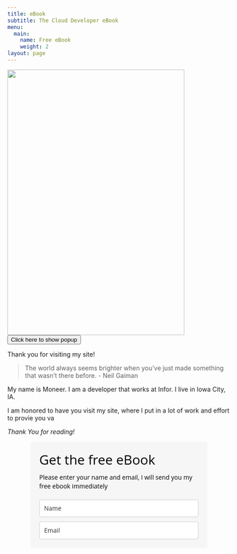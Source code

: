 ```yaml
---
title: eBook
subtitle: The Cloud Developer eBook
menu:
  main:
    name: Free eBook
    weight: 2
layout: page
---
```


<img src="/images/theclouddeveloper.png"  height="600" width="400">

<button onclick="ml_account('webforms', '1433910', 'h4o1h5', 'show')">
  Click here to show popup
</button>

Thank you for visiting my site!

>The world always seems brighter when you’ve just made something that wasn’t there before. - Neil Gaiman

My name is Moneer. I am a developer that works at Infor. I live in Iowa City, IA. 

I am honored to have you visit my site, where I put in a lot of work and effort to provie you va

*Thank You for reading!*

<style type="text/css">
  @import url(https://fonts.googleapis.com/css?family=Open+Sans:400,400italic,700,700italic);
</style>
<style type="text/css">
  /* LOADER */
  		.ml-form-embedSubmitLoad {
  		  display: inline-block;
  		  width: 20px;
  		  height: 20px;
  		}
  		.ml-form-embedSubmitLoad:after {
  		  content: " ";
  		  display: block;
  		  width: 11px;
  		  height: 11px;
  		  margin: 1px;
  		  border-radius: 50%;
  		  border: 4px solid #fff;
  		  border-color: #ffffff #ffffff #ffffff transparent;
  		  animation: ml-form-embedSubmitLoad 1.2s linear infinite;
  		}
  		@keyframes ml-form-embedSubmitLoad {
  		  0% {
  			transform: rotate(0deg);
  		  }
  		  100% {
  			transform: rotate(360deg);
  		  }
  		}
        #mlb2-1433910.ml-form-embedContainer {
          box-sizing: border-box;
          display: table;
          height: 99.99%;
          margin: 0 auto;
          position: static;
          width: 100% !important;
        }
        #mlb2-1433910.ml-form-embedContainer h4,
        #mlb2-1433910.ml-form-embedContainer p,
        #mlb2-1433910.ml-form-embedContainer span,
        #mlb2-1433910.ml-form-embedContainer button {
          text-transform: none !important;
          letter-spacing: normal !important;
        }
        #mlb2-1433910.ml-form-embedContainer .ml-form-embedWrapper {
          background-color: #f6f6f6;
          
          border-width: 0px;
          border-color: transparent;
          border-radius: 4px;
          border-style: solid;
          box-sizing: border-box;
          display: inline-block !important;
          margin: 0;
          padding: 0;
          position: relative;
                }
        #mlb2-1433910.ml-form-embedContainer .ml-form-embedWrapper.embedPopup,
        #mlb2-1433910.ml-form-embedContainer .ml-form-embedWrapper.embedDefault { width: 400px; }
        #mlb2-1433910.ml-form-embedContainer .ml-form-embedWrapper.embedForm { max-width: 400px; width: 100%; }
        #mlb2-1433910.ml-form-embedContainer .ml-form-align-left { text-align: left; }
        #mlb2-1433910.ml-form-embedContainer .ml-form-align-center { text-align: center; }
        #mlb2-1433910.ml-form-embedContainer .ml-form-align-default { display: table-cell !important; vertical-align: middle !important; text-align: center !important; }
        #mlb2-1433910.ml-form-embedContainer .ml-form-align-right { text-align: right; }
        #mlb2-1433910.ml-form-embedContainer .ml-form-embedWrapper .ml-form-embedHeader img {
          border-top-left-radius: 4px;
          border-top-right-radius: 4px;
          height: auto;
          margin: 0 auto !important;
          max-width: 400px!important;
          width: undefinedpx;
        }
        #mlb2-1433910.ml-form-embedContainer .ml-form-embedWrapper .ml-form-embedBody,
        #mlb2-1433910.ml-form-embedContainer .ml-form-embedWrapper .ml-form-successBody {
          padding: 20px 20px 0 20px;
        }
        #mlb2-1433910.ml-form-embedContainer .ml-form-embedWrapper .ml-form-embedBody.ml-form-embedBodyHorizontal {
          padding-bottom: 0;
        }
        #mlb2-1433910.ml-form-embedContainer .ml-form-embedWrapper .ml-form-embedBody .ml-form-embedContent,
        #mlb2-1433910.ml-form-embedContainer .ml-form-embedWrapper .ml-form-successBody .ml-form-successContent {
          margin: 0 0 20px 0;
        }
        #mlb2-1433910.ml-form-embedContainer .ml-form-embedWrapper .ml-form-embedBody .ml-form-embedContent h4,
        #mlb2-1433910.ml-form-embedContainer .ml-form-embedWrapper .ml-form-successBody .ml-form-successContent h4 {
          color: #000000;
          font-family: 'Open Sans', Arial, Helvetica, sans-serif;
          font-size: 30px;
          font-weight: 400;
          margin: 0 0 10px 0;
          text-align: left;
          word-break: break-word;
        }
        #mlb2-1433910.ml-form-embedContainer .ml-form-embedWrapper .ml-form-embedBody .ml-form-embedContent p,
        #mlb2-1433910.ml-form-embedContainer .ml-form-embedWrapper .ml-form-successBody .ml-form-successContent p {
          color: #000000;
          font-family: 'Open Sans', Arial, Helvetica, sans-serif;
      		font-size: 14px;
      		font-weight: 400;
      		line-height: 20px;
          margin: 0 0 10px 0;
          text-align: left;
        }
        #mlb2-1433910.ml-form-embedContainer .ml-form-embedWrapper .ml-form-embedBody .ml-form-embedContent ul,
        #mlb2-1433910.ml-form-embedContainer .ml-form-embedWrapper .ml-form-embedBody .ml-form-embedContent ol,
        #mlb2-1433910.ml-form-embedContainer .ml-form-embedWrapper .ml-form-successBody .ml-form-successContent ul,
        #mlb2-1433910.ml-form-embedContainer .ml-form-embedWrapper .ml-form-successBody .ml-form-successContent ol {
          color: #000000;
          font-family: 'Open Sans', Arial, Helvetica, sans-serif;
      		font-size: 14px;
        }
        #mlb2-1433910.ml-form-embedContainer .ml-form-embedWrapper .ml-form-embedBody .ml-form-embedContent p a,
        #mlb2-1433910.ml-form-embedContainer .ml-form-embedWrapper .ml-form-successBody .ml-form-successContent p a {
          color: #000000;
          text-decoration: underline;
        }
        #mlb2-1433910.ml-form-embedContainer .ml-form-embedWrapper .ml-form-embedBody .ml-form-embedContent p:last-child,
        #mlb2-1433910.ml-form-embedContainer .ml-form-embedWrapper .ml-form-successBody .ml-form-successContent p:last-child {
          margin: 0;
        }
        #mlb2-1433910.ml-form-embedContainer .ml-form-embedWrapper .ml-form-embedBody form {
          margin: 0;
          width: 100%;
        }
        #mlb2-1433910.ml-form-embedContainer .ml-form-embedWrapper .ml-form-embedBody .ml-form-formContent,
        #mlb2-1433910.ml-form-embedContainer .ml-form-embedWrapper .ml-form-embedBody .ml-form-checkboxRow {
          margin: 0 0 20px 0;
          width: 100%;
        }
        #mlb2-1433910.ml-form-embedContainer .ml-form-embedWrapper .ml-form-embedBody .ml-form-checkboxRow {
          float: left;
        }
        #mlb2-1433910.ml-form-embedContainer .ml-form-embedWrapper .ml-form-embedBody .ml-form-formContent.horozintalForm {
          margin: 0;
          padding: 0 0 20px 0;
        }
        #mlb2-1433910.ml-form-embedContainer .ml-form-embedWrapper .ml-form-embedBody .ml-form-fieldRow {
          margin: 0 0 10px 0;
          width: 100%;
        }
        #mlb2-1433910.ml-form-embedContainer .ml-form-embedWrapper .ml-form-embedBody .ml-form-fieldRow.ml-last-item {
          margin: 0;
        }
        #mlb2-1433910.ml-form-embedContainer .ml-form-embedWrapper .ml-form-embedBody .ml-form-fieldRow.ml-formfieldHorizintal {
          margin: 0;
        }
        #mlb2-1433910.ml-form-embedContainer .ml-form-embedWrapper .ml-form-embedBody .ml-form-fieldRow input {
          background-color: #ffffff !important;
          color: #333333 !important;
          border-color: #cccccc !important;
          border-radius: 4px !important;
          border-style: solid !important;
          border-width: 1px !important;
          font-family: 'Open Sans', Arial, Helvetica, sans-serif;
          font-size: 14px !important;
          height: 40px;
          line-height: 20px !important;
          margin-bottom: 0;
          margin-top: 0;
          margin-left: 0;
          margin-right: 0;
          padding: 10px 10px !important;
          width: 100% !important;
          box-sizing: border-box !important;
          max-width: 100% !important;
        }
        #mlb2-1433910.ml-form-embedContainer .ml-form-embedWrapper .ml-form-embedBody .ml-form-fieldRow input::-webkit-input-placeholder,
        #mlb2-1433910.ml-form-embedContainer .ml-form-embedWrapper .ml-form-embedBody .ml-form-horizontalRow input::-webkit-input-placeholder { color: #333333; }
  
        #mlb2-1433910.ml-form-embedContainer .ml-form-embedWrapper .ml-form-embedBody .ml-form-fieldRow input::-moz-placeholder,
        #mlb2-1433910.ml-form-embedContainer .ml-form-embedWrapper .ml-form-embedBody .ml-form-horizontalRow input::-moz-placeholder { color: #333333; }
  
        #mlb2-1433910.ml-form-embedContainer .ml-form-embedWrapper .ml-form-embedBody .ml-form-fieldRow input:-ms-input-placeholder,
        #mlb2-1433910.ml-form-embedContainer .ml-form-embedWrapper .ml-form-embedBody .ml-form-horizontalRow input:-ms-input-placeholder { color: #333333; }
  
        #mlb2-1433910.ml-form-embedContainer .ml-form-embedWrapper .ml-form-embedBody .ml-form-fieldRow input:-moz-placeholder,
        #mlb2-1433910.ml-form-embedContainer .ml-form-embedWrapper .ml-form-embedBody .ml-form-horizontalRow input:-moz-placeholder { color: #333333; }
  
  
        #mlb2-1433910.ml-form-embedContainer .ml-form-embedWrapper .ml-form-embedBody .ml-form-horizontalRow {
          height: 42px;
        }
        .ml-form-formContent.horozintalForm .ml-form-horizontalRow .ml-input-horizontal { width: 70%; float: left; }
        .ml-form-formContent.horozintalForm .ml-form-horizontalRow .ml-button-horizontal { width: 30%; float: left; }
        .ml-form-formContent.horozintalForm .ml-form-horizontalRow .horizontal-fields { box-sizing: border-box; float: left; padding-right: 10px;  }
        #mlb2-1433910.ml-form-embedContainer .ml-form-embedWrapper .ml-form-embedBody .ml-form-horizontalRow input {
          background-color: #ffffff;
          color: #333333;
          border-color: #cccccc;
          border-radius: 4px;
          border-style: solid;
          border-width: 1px;
          font-family: 'Open Sans', Arial, Helvetica, sans-serif;
          font-size: 14px;
          line-height: 20px;
          margin-bottom: 0;
          margin-top: 0;
          padding: 10px 10px;
          width: 100%;
          box-sizing: border-box;
          overflow-y: initial;
        }
        #mlb2-1433910.ml-form-embedContainer .ml-form-embedWrapper .ml-form-embedBody .ml-form-horizontalRow button {
          background-color: #000000 !important;
         	border-color: #000000;
          border-style: solid;
          border-width: 1px;
          border-radius: 4px;
          box-shadow: none;
          color: #ffffff !important;
          cursor: pointer;
          font-family: 'Open Sans', Arial, Helvetica, sans-serif;
          font-size: 14px !important;
          font-weight: 700;
          line-height: 20px;
          margin: 0 !important;
          padding: 10px !important;
          width: 100%;
        }
        #mlb2-1433910.ml-form-embedContainer .ml-form-embedWrapper .ml-form-embedBody .ml-form-horizontalRow button:hover {
          background-color: #333333 !important;
          border-color: #333333 !important;
        }
        #mlb2-1433910.ml-form-embedContainer .ml-form-embedWrapper .ml-form-embedBody .ml-form-checkboxRow input[type="checkbox"] {
          display: inline-block;
      	  float: left;
      	  margin: 1px 0 0 0;
      	  left: 0;
      	  top: 0;
      	  opacity: 1;
      	  visibility: visible;
      	  appearance: checkbox !important;
      	  -moz-appearance: checkbox !important;
      	  -webkit-appearance: checkbox !important;
      	  position: relative;
      	  height: 14px;
      	  width: 14px;
        }
        #mlb2-1433910.ml-form-embedContainer .ml-form-embedWrapper .ml-form-embedBody .ml-form-checkboxRow .label-description {
          color: #000000;
          display: block;
          font-family: 'Open Sans', Arial, Helvetica, sans-serif;
          font-size: 12px;
          text-align: left;
          padding-left: 25px;
        }
        #mlb2-1433910.ml-form-embedContainer .ml-form-embedWrapper .ml-form-embedBody .ml-form-checkboxRow label {
          font-weight: normal;
          margin: 0;
          padding: 0;
        }
        #mlb2-1433910.ml-form-embedContainer .ml-form-embedWrapper .ml-form-embedBody .ml-form-checkboxRow label a {
          color: #000000;
          text-decoration: underline;
        }
        #mlb2-1433910.ml-form-embedContainer .ml-form-embedWrapper .ml-form-embedBody .ml-form-checkboxRow label p {
          color: #000000 !important;
          font-family: 'Open Sans', Arial, Helvetica, sans-serif !important;
          font-size: 12px !important;
          font-weight: normal !important;
          line-height: 18px !important;
          padding: 0 !important;
          margin: 0 5px 0 0 !important;
        }
        #mlb2-1433910.ml-form-embedContainer .ml-form-embedWrapper .ml-form-embedBody .ml-form-checkboxRow label p:last-child {
          margin: 0;
        }
        #mlb2-1433910.ml-form-embedContainer .ml-form-embedWrapper .ml-form-embedBody .ml-form-embedSubmit {
          margin: 0 0 20px 0;
        }
        #mlb2-1433910.ml-form-embedContainer .ml-form-embedWrapper .ml-form-embedBody .ml-form-embedSubmit button {
          background-color: #000000 !important;
          border: none !important;
          border-radius: 4px !important;
          box-shadow: none !important;
          color: #ffffff !important;
          cursor: pointer;
          font-family: 'Open Sans', Arial, Helvetica, sans-serif !important;
          font-size: 14px !important;
          font-weight: 700 !important;
          line-height: 20px !important;
          height: 40px;
          padding: 10px !important;
          width: 100% !important;
          box-sizing: border-box !important;
        }
        #mlb2-1433910.ml-form-embedContainer .ml-form-embedWrapper .ml-form-embedBody .ml-form-embedSubmit button.loading {
          display: none;
        }
        #mlb2-1433910.ml-form-embedContainer .ml-form-embedWrapper .ml-form-embedBody .ml-form-embedSubmit button:hover {
          background-color: #333333 !important;
        }
        .ml-subscribe-close {
          width: 30px;
          height: 30px;
          background: url(https://bucket.mlcdn.com/images/default/modal_close.png) no-repeat;
          background-size: 30px;
          cursor: pointer;
          margin-top: -10px;
          margin-right: -10px;
          position: absolute;
          top: 0;
          right: 0;
        }
        .ml-error input {
          background: url(https://bucket.mlcdn.com/images/default/error-icon.png) 98% center no-repeat #ffffff !important;
          background-size: 24px 24px !important;
        }
        .ml-error .label-description {
          color: #ff0000 !important;
        }
        .ml-error .label-description p,
        .ml-error .label-description p a {
          color: #ff0000 !important;
        }
  
        #mlb2-1433910.ml-form-embedContainer .ml-form-embedWrapper .ml-form-embedBody .ml-form-checkboxRow.ml-error .label-description p,
        #mlb2-1433910.ml-form-embedContainer .ml-form-embedWrapper .ml-form-embedBody .ml-form-checkboxRow.ml-error .label-description p:first-letter {
          color: #ff0000 !important;
        }
              @media only screen and (max-width: 400px){
          .ml-form-embedWrapper.embedDefault, .ml-form-embedWrapper.embedPopup { width: 100%!important; }
          .ml-form-formContent.horozintalForm { float: left!important; }
          .ml-form-formContent.horozintalForm .ml-form-horizontalRow { height: auto!important; width: 100%!important; float: left!important; }
          .ml-form-formContent.horozintalForm .ml-form-horizontalRow .ml-input-horizontal { width: 100%!important; }
          .ml-form-formContent.horozintalForm .ml-form-horizontalRow .ml-input-horizontal > div { padding-right: 0px!important; padding-bottom: 10px; }
          .ml-form-formContent.horozintalForm .ml-button-horizontal { width: 100%!important; }
        }
</style>
<div id="mlb2-1433910" class="ml-form-embedContainer ml-subscribe-form ml-subscribe-form-1433910">
  <div class="ml-form-align-center ">
    <div class="ml-form-embedWrapper embedForm">
      <div class="ml-form-embedBody ml-form-embedBodyDefault row-form">
        <div class="ml-form-embedContent" style=" ">
          <h4>Get the free eBook</h4>
          <p>Please enter your name and email, I will send you my free ebook immediately</p>
        </div>
        <form class="ml-block-form" action="https://app.mailerlite.com/webforms/submit/h4o1h5" data-code="h4o1h5" method="post" target="_blank">
          <div class="ml-form-formContent">
            <div class="ml-form-fieldRow ">
              <div class="ml-field-group ml-field-name ml-validate-required">
                <input type="text" class="form-control" data-inputmask="" name="fields[name]" value="" placeholder="Name">
              </div>
            </div>
            <div class="ml-form-fieldRow ml-last-item">
              <div class="ml-field-group ml-field-email ml-validate-email ml-validate-required">
                <input type="email" class="form-control" data-inputmask="" name="fields[email]" value="" placeholder="Email">
              </div>
            </div>
          </div>
          <style type="text/css">
            .ml-form-recaptcha {
              margin-bottom: 20px;
              float: left;
            }
          
            .ml-form-recaptcha.ml-error iframe {
              border: solid 1px #ff0000;
            }
          
            @media screen and (max-width: 768px) {
              .ml-form-recaptcha {
                transform: scale(0.77);
                -webkit-transform: scale(0.77);
                transform-origin: 0 0;
                -webkit-transform-origin: 0 0;
              }
            }
          </style>
          <input type="hidden" name="ml-submit" value="1">
          <div class="ml-form-embedSubmit">
            <button type="submit" class="primary">Subscribe</button>
            <button disabled="disabled" style="display: none;" type="button" class="loading">

                  <div class="ml-form-embedSubmitLoad"><div></div><div></div><div></div><div></div></div>

                </button>
          </div>
        </form>
      </div>
      <div class="ml-form-successBody row-success" style="display: none">
        <div class="ml-form-successContent">
          <h4>Thank you!</h4>
          <p>You have successfully joined our subscriber list.</p>
        </div>
      </div>
    </div>
  </div>
</div>
<script>
  function ml_webform_success_1433910() {
    try {
        window.top.location.href = 'http://moneerrifai.com';
      } catch (e) {
        window.location.href = 'http://moneerrifai.com';
      }
    }
</script>
<img src="https://track.mailerlite.com/webforms/o/1433910/h4o1h5?vd890ed88b3a28c805acc70e1a88fa27c" width="1" height="1" style="max-width: 1px; max-height: 1px; visibility: hidden; padding: 0; margin: 0; display: block;" border="0">
<script src="https://static.mailerlite.com/js/w/webforms.min.js?vd890ed88b3a28c805acc70e1a88fa27c" type="text/javascript"></script>
